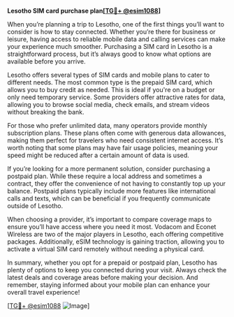**Lesotho SIM card purchase plan[[TG💪+ @esim1088](https://t.me/s/esim1088)]**

When you’re planning a trip to Lesotho, one of the first things you’ll want to consider is how to stay connected. Whether you’re there for business or leisure, having access to reliable mobile data and calling services can make your experience much smoother. Purchasing a SIM card in Lesotho is a straightforward process, but it’s always good to know what options are available before you arrive.

Lesotho offers several types of SIM cards and mobile plans to cater to different needs. The most common type is the prepaid SIM card, which allows you to buy credit as needed. This is ideal if you're on a budget or only need temporary service. Some providers offer attractive rates for data, allowing you to browse social media, check emails, and stream videos without breaking the bank.

For those who prefer unlimited data, many operators provide monthly subscription plans. These plans often come with generous data allowances, making them perfect for travelers who need consistent internet access. It’s worth noting that some plans may have fair usage policies, meaning your speed might be reduced after a certain amount of data is used.

If you’re looking for a more permanent solution, consider purchasing a postpaid plan. While these require a local address and sometimes a contract, they offer the convenience of not having to constantly top up your balance. Postpaid plans typically include more features like international calls and texts, which can be beneficial if you frequently communicate outside of Lesotho.

When choosing a provider, it’s important to compare coverage maps to ensure you’ll have access where you need it most. Vodacom and Econet Wireless are two of the major players in Lesotho, each offering competitive packages. Additionally, eSIM technology is gaining traction, allowing you to activate a virtual SIM card remotely without needing a physical card.

In summary, whether you opt for a prepaid or postpaid plan, Lesotho has plenty of options to keep you connected during your visit. Always check the latest deals and coverage areas before making your decision. And remember, staying informed about your mobile plan can enhance your overall travel experience!

[[TG💪+ @esim1088](https://t.me/s/esim1088) ![Image](https://i.postimg.cc/Y0z9fWf4/image.png)]
